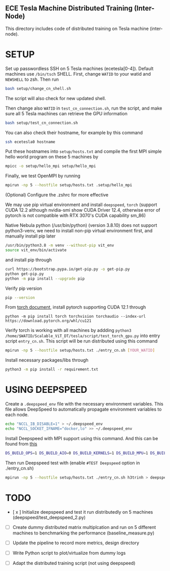 ## ECE Tesla Machine Distributed Training (Inter-Node)

This directory includes code of distributed training on Tesla machine (inter-node).


SETUP
=====

Set up passwordless SSH on 5 Tesla machines (ecetesla[0-4]). Default machines use `/bin/tsch` SHELL. First, change `WATID` to your watid and `NEWSHELL` to zsh. Then run

```sh
bash setup/change_cn_shell.sh
```

The script will also check for new updated shell.

Then change also `WATID` in `test_cn_connection.sh`, run the script, and make sure all 5 Tesla machines can retrieve the GPU information

```sh
bash setup/test_cn_connection.sh
```

You can also check their hostname, for example by this command

```sh
ssh ecetesla0 hostname
```

Put these hostnames into `setup/hosts.txt` and compile the first MPI simple hello world program on these 5 machines by

```sh
mpicc -o setup/hello_mpi setup/hello_mpi
```

Finally, we test OpenMPI by running

```sh
mpirun -np 5 --hostfile setup/hosts.txt .setup/hello_mpi
```

(Optional) Configure the .zshrc for more effective

We may use pip virtual environment and install `deepspeed`, `torch` (support CUDA 12.2 although nvidia-smi show CUDA Driver 12.4, otherwise error of pytorch is not compatible with RTX 3070's CUDA capability sm_86)

Native Nebula python (/usr/bin/python) (version 3.8.10) does not support python3-venv, we need to install non-pip virtual environment first, and manually install pip later

```sh
/usr/bin/python3.8 -m venv --without-pip vit_env
source vit_env/bin/activate
```

and install pip through

```sh
curl https://bootstrap.pypa.io/get-pip.py -o get-pip.py
python get-pip.py
python -m pip install --upgrade pip
```

Verify pip version

```sh
pip --version
```

From [torch document](https://pytorch.org/get-started/locally/), install pytorch supporting CUDA 12.1 through

```
python -m pip install torch torchvision torchaudio --index-url https://download.pytorch.org/whl/cu121
```

Verify torch is working with all machines by addding `python3 /home/$WATID/Scalable_ViT_DT/tesla/script/test_torch_gpu.py` into entry script `entry_cn.sh`. This script will be run distributed using this command

```sh
mpirun -np 5 --hostfile setup/hosts.txt ./entry_cn.sh [YOUR_WATID]
```

Install necessary packages/libs through

```sh
python3 -m pip install -r requirement.txt
```

USING DEEPSPEED
===============

Create a `.deepspeed_env` file with the necessary environment variables. This file allows DeepSpeed to automatically propagate environment variables to each node.

```sh
echo "NCCL_IB_DISABLE=1" > ~/.deepspeed_env
echo "NCCL_SOCKET_IFNAME=^docker,lo" >> ~/.deepspeed_env
```

Install Deepspeed with MPI support using this command. And this can be found from [this](https://www.deepspeed.ai/getting-started/#multi-node-environment-variables)

```sh
DS_BUILD_OPS=1 DS_BUILD_AIO=0 DS_BUILD_KERNELS=1 DS_BUILD_MPU=1 DS_BUILD_MII=0 pip install deepspeed
``` 

Then run Deepspeed test with (enable `#TEST Deepspeed` option in ./entry_cn.sh)

```sh
mpirun -np 5 --hostfile setup/hosts.txt ./entry_cn.sh h3trinh > deepspeed/run_test_deepspeed.log
```


TODO
====

- [ x ] Initialize deepspeed and test it run distributedly on 5 machines (deepspeed/test_deepspeed_2.py)


- [ ] Create dummy distributed matrix multiplcation and run on 5 different machines to benchmarking the performance (baseline_measure.py)

- [ ] Update the pipeline to record more metrics, design directory

- [ ] Write Python script to plot/virtualize from dummy logs

- [ ] Adapt the distributed training script (not using deepspeed)
